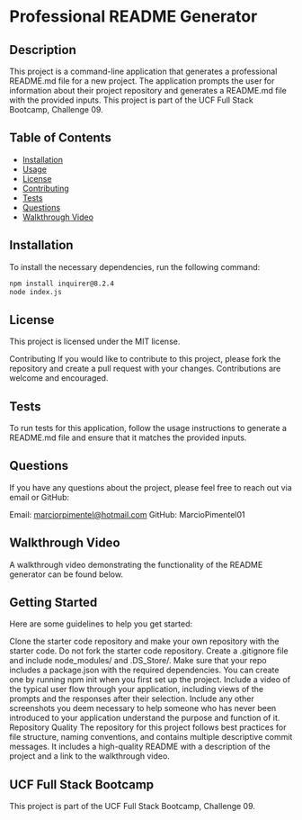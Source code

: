 # Professional README Generator

## Description

This project is a command-line application that generates a professional README.md file for a new project. The application prompts the user for information about their project repository and generates a README.md file with the provided inputs. This project is part of the UCF Full Stack Bootcamp, Challenge 09.

## Table of Contents
- [Installation](#installation)
- [Usage](#usage)
- [License](#license)
- [Contributing](#contributing)
- [Tests](#tests)
- [Questions](#questions)
- [Walkthrough Video](#walkthrough-video)

## Installation

To install the necessary dependencies, run the following command:

```sh
npm install inquirer@8.2.4
node index.js
```

## License
This project is licensed under the MIT license.

Contributing
If you would like to contribute to this project, please fork the repository and create a pull request with your changes. Contributions are welcome and encouraged.

## Tests
To run tests for this application, follow the usage instructions to generate a README.md file and ensure that it matches the provided inputs.

## Questions
If you have any questions about the project, please feel free to reach out via email or GitHub:

Email: marciorpimentel@hotmail.com
GitHub: MarcioPimentel01

## Walkthrough Video
A walkthrough video demonstrating the functionality of the README generator can be found below.

## Getting Started
Here are some guidelines to help you get started:

Clone the starter code repository and make your own repository with the starter code. Do not fork the starter code repository.
Create a .gitignore file and include node_modules/ and .DS_Store/.
Make sure that your repo includes a package.json with the required dependencies. You can create one by running npm init when you first set up the project.
Include a video of the typical user flow through your application, including views of the prompts and the responses after their selection.
Include any other screenshots you deem necessary to help someone who has never been introduced to your application understand the purpose and function of it.
Repository Quality
The repository for this project follows best practices for file structure, naming conventions, and contains multiple descriptive commit messages. It includes a high-quality README with a description of the project and a link to the walkthrough video.

## UCF Full Stack Bootcamp

This project is part of the UCF Full Stack Bootcamp, Challenge 09.



